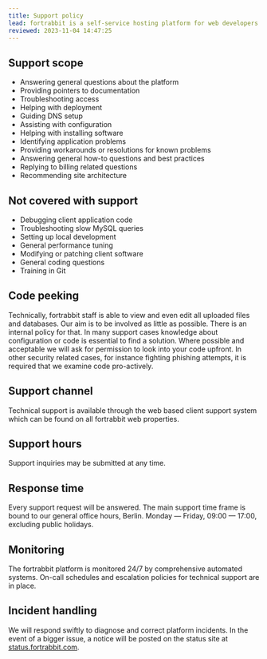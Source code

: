 ```yaml
---
title: Support policy
lead: fortrabbit is a self-service hosting platform for web developers. Comprehensive documentation is included. There are still always questions. We are here to help. Here is our official support policy.
reviewed: 2023-11-04 14:47:25
---
```


## Support scope

* Answering general questions about the platform
* Providing pointers to documentation
* Troubleshooting access
* Helping with deployment
* Guiding DNS setup
* Assisting with configuration
* Helping with installing software
* Identifying application problems
* Providing workarounds or resolutions for known problems
* Answering general how-to questions and best practices
* Replying to billing related questions
* Recommending site architecture

## Not covered with support

* Debugging client application code
* Troubleshooting slow MySQL queries
* Setting up local development
* General performance tuning
* Modifying or patching client software
* General coding questions
* Training in Git

## Code peeking

Technically, fortrabbit staff is able to view and even edit all uploaded files and databases. Our aim is to be involved as little as possible. There is an internal policy for that. In many support cases knowledge about configuration or code is essential to find a solution. Where possible and acceptable we will ask for permission to look into your code upfront. In other security related cases, for instance fighting phishing attempts, it is required that we examine code pro-actively.

## Support channel

Technical support is available through the web based client support system which can be found on all fortrabbit web properties.

## Support hours

Support inquiries may be submitted at any time.

## Response time

Every support request will be answered. The main support time frame is bound to our general office hours, Berlin. Monday — Friday, 09:00 — 17:00, excluding public holidays.

## Monitoring

The fortrabbit platform is monitored 24/7 by comprehensive automated systems. On-call schedules and escalation policies for technical support are in place.

## Incident handling

We will respond swiftly to diagnose and correct platform incidents. In the event of a bigger issue, a notice will be posted on the status site at [status.fortrabbit.com](http://status.fortrabbit.com).
